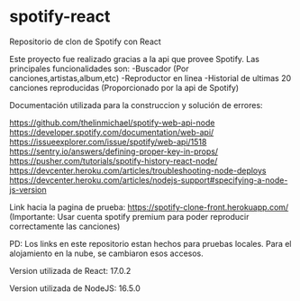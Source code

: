 # spotify-react
Repositorio de clon de Spotify con React

Este proyecto fue realizado gracias a la api que provee Spotify.
Las principales funcionalidades son:
-Buscador (Por canciones,artistas,album,etc)
-Reproductor en linea
-Historial de ultimas 20 canciones reproducidas (Proporcionado por la api de Spotify)

Documentación utilizada para la construccion y solución de errores:

https://github.com/thelinmichael/spotify-web-api-node
https://developer.spotify.com/documentation/web-api/
https://issueexplorer.com/issue/spotify/web-api/1518
https://sentry.io/answers/defining-proper-key-in-props/
https://pusher.com/tutorials/spotify-history-react-node/
https://devcenter.heroku.com/articles/troubleshooting-node-deploys
https://devcenter.heroku.com/articles/nodejs-support#specifying-a-node-js-version

Link hacia la pagina de prueba:
https://spotify-clone-front.herokuapp.com/
(Importante: Usar cuenta spotify premium para poder reproducir correctamente las canciones)

PD: Los links en este repositorio estan hechos para pruebas locales. Para el alojamiento en la nube, se cambiaron esos accesos.

Version utilizada de React:
17.0.2

Version utilizada de NodeJS:
16.5.0

